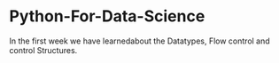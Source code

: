 # Python-For-Data-Science

In the first week we have learnedabout the Datatypes, Flow control and control Structures.
